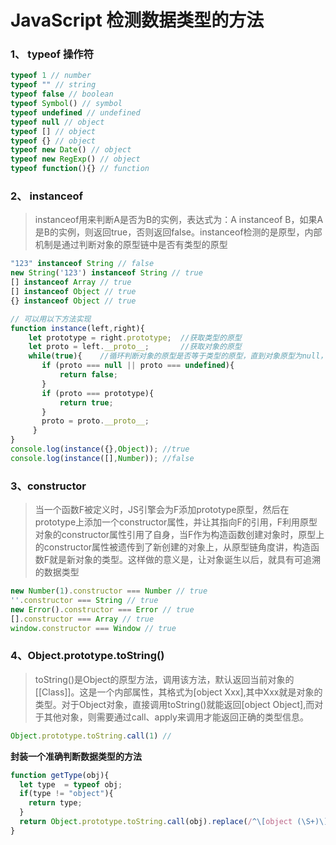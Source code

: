 # JavaScript 检测数据类型的方法
### 1、 typeof 操作符
```js
typeof 1 // number
typeof "" // string
typeof false // boolean
typeof Symbol() // symbol
typeof undefined // undefined
typeof null // object
typeof [] // object
typeof {} // object
typeof new Date() // object
typeof new RegExp() // object
typeof function(){} // function
```

### 2、 instanceof
> instanceof用来判断A是否为B的实例，表达式为：A instanceof B，如果A是B的实例，则返回true，否则返回false。instanceof检测的是原型，内部机制是通过判断对象的原型链中是否有类型的原型
```js
"123" instanceof String // false
new String('123') instanceof String // true
[] instanceof Array // true
[] instanceof Object // true
{} instanceof Object // true
```
```js
// 可以用以下方法实现 
function instance(left,right){
    let prototype = right.prototype;  //获取类型的原型
    let proto = left.__proto__;       //获取对象的原型
    while(true){    //循环判断对象的原型是否等于类型的原型，直到对象原型为null，因为原型链最终为null
       if (proto === null || proto === undefined){
           return false;
       }
       if (proto === prototype){
           return true;
       }
       proto = proto.__proto__;
     }
}
console.log(instance({},Object)); //true
console.log(instance([],Number)); //false
```

### 3、constructor
> 当一个函数F被定义时，JS引擎会为F添加prototype原型，然后在prototype上添加一个constructor属性，并让其指向F的引用，F利用原型对象的constructor属性引用了自身，当F作为构造函数创建对象时，原型上的constructor属性被遗传到了新创建的对象上，从原型链角度讲，构造函数F就是新对象的类型。这样做的意义是，让对象诞生以后，就具有可追溯的数据类型
```js
new Number(1).constructor === Number // true
''.constructor === String // true
new Error().constructor === Error // true
[].constructor === Array // true
window.constructor === Window // true
```

### 4、Object.prototype.toString()
>  toString()是Object的原型方法，调用该方法，默认返回当前对象的[[Class]]。这是一个内部属性，其格式为[object Xxx],其中Xxx就是对象的类型。对于Object对象，直接调用toString()就能返回[object Object],而对于其他对象，则需要通过call、apply来调用才能返回正确的类型信息。
```js
Object.prototype.toString.call(1) // 
```

**封装一个准确判断数据类型的方法**
```js
function getType(obj){
  let type  = typeof obj;
  if(type != "object"){
    return type;
  }
  return Object.prototype.toString.call(obj).replace(/^\[object (\S+)\]$/, '$1');
}
```

